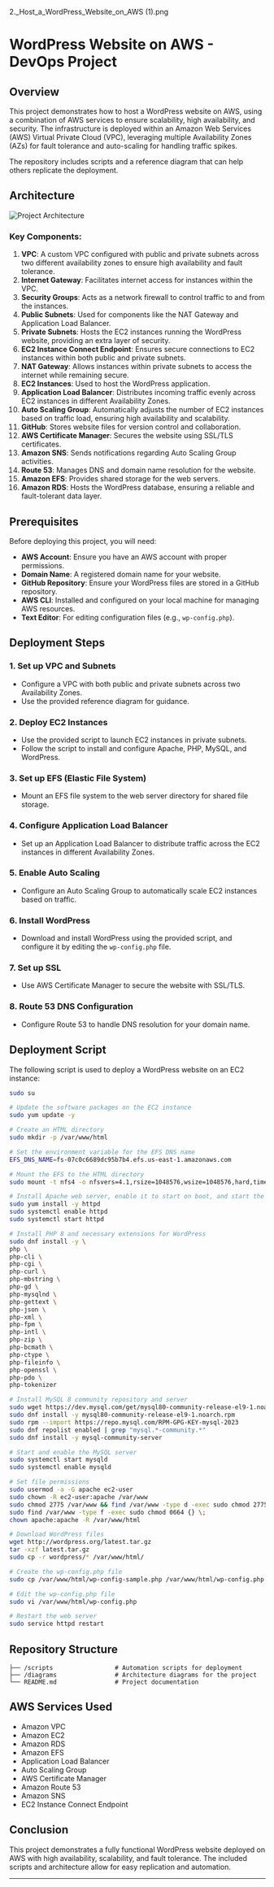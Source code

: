 2._Host_a_WordPress_Website_on_AWS (1).png
# WordPress Website on AWS - DevOps Project
## Overview
This project demonstrates how to host a WordPress website on AWS, using a combination of AWS services to ensure scalability, high availability, and security. The infrastructure is deployed within an Amazon Web Services (AWS) Virtual Private Cloud (VPC), leveraging multiple Availability Zones (AZs) for fault tolerance and auto-scaling for handling traffic spikes. 

The repository includes scripts and a reference diagram that can help others replicate the deployment.

## Architecture
![Project Architecture](link-to-diagram)

### Key Components:
1. **VPC**: A custom VPC configured with public and private subnets across two different availability zones to ensure high availability and fault tolerance.
2. **Internet Gateway**: Facilitates internet access for instances within the VPC.
3. **Security Groups**: Acts as a network firewall to control traffic to and from the instances.
4. **Public Subnets**: Used for components like the NAT Gateway and Application Load Balancer.
5. **Private Subnets**: Hosts the EC2 instances running the WordPress website, providing an extra layer of security.
6. **EC2 Instance Connect Endpoint**: Ensures secure connections to EC2 instances within both public and private subnets.
7. **NAT Gateway**: Allows instances within private subnets to access the internet while remaining secure.
8. **EC2 Instances**: Used to host the WordPress application.
9. **Application Load Balancer**: Distributes incoming traffic evenly across EC2 instances in different Availability Zones.
10. **Auto Scaling Group**: Automatically adjusts the number of EC2 instances based on traffic load, ensuring high availability and scalability.
11. **GitHub**: Stores website files for version control and collaboration.
12. **AWS Certificate Manager**: Secures the website using SSL/TLS certificates.
13. **Amazon SNS**: Sends notifications regarding Auto Scaling Group activities.
14. **Route 53**: Manages DNS and domain name resolution for the website.
15. **Amazon EFS**: Provides shared storage for the web servers.
16. **Amazon RDS**: Hosts the WordPress database, ensuring a reliable and fault-tolerant data layer.

## Prerequisites
Before deploying this project, you will need:
- **AWS Account**: Ensure you have an AWS account with proper permissions.
- **Domain Name**: A registered domain name for your website.
- **GitHub Repository**: Ensure your WordPress files are stored in a GitHub repository.
- **AWS CLI**: Installed and configured on your local machine for managing AWS resources.
- **Text Editor**: For editing configuration files (e.g., `wp-config.php`).

## Deployment Steps

### 1. Set up VPC and Subnets
- Configure a VPC with both public and private subnets across two Availability Zones.
- Use the provided reference diagram for guidance.

### 2. Deploy EC2 Instances
- Use the provided script to launch EC2 instances in private subnets.
- Follow the script to install and configure Apache, PHP, MySQL, and WordPress.

### 3. Set up EFS (Elastic File System)
- Mount an EFS file system to the web server directory for shared file storage.

### 4. Configure Application Load Balancer
- Set up an Application Load Balancer to distribute traffic across the EC2 instances in different Availability Zones.

### 5. Enable Auto Scaling
- Configure an Auto Scaling Group to automatically scale EC2 instances based on traffic.

### 6. Install WordPress
- Download and install WordPress using the provided script, and configure it by editing the `wp-config.php` file.

### 7. Set up SSL
- Use AWS Certificate Manager to secure the website with SSL/TLS.

### 8. Route 53 DNS Configuration
- Configure Route 53 to handle DNS resolution for your domain name.

## Deployment Script

The following script is used to deploy a WordPress website on an EC2 instance:

```bash
sudo su

# Update the software packages on the EC2 instance 
sudo yum update -y

# Create an HTML directory 
sudo mkdir -p /var/www/html

# Set the environment variable for the EFS DNS name
EFS_DNS_NAME=fs-07c0c6689dc95b7b4.efs.us-east-1.amazonaws.com

# Mount the EFS to the HTML directory 
sudo mount -t nfs4 -o nfsvers=4.1,rsize=1048576,wsize=1048576,hard,timeo=600,retrans=2,noresvport "$EFS_DNS_NAME":/ /var/www/html

# Install Apache web server, enable it to start on boot, and start the server immediately
sudo yum install -y httpd
sudo systemctl enable httpd 
sudo systemctl start httpd

# Install PHP 8 and necessary extensions for WordPress
sudo dnf install -y \
php \
php-cli \
php-cgi \
php-curl \
php-mbstring \
php-gd \
php-mysqlnd \
php-gettext \
php-json \
php-xml \
php-fpm \
php-intl \
php-zip \
php-bcmath \
php-ctype \
php-fileinfo \
php-openssl \
php-pdo \
php-tokenizer

# Install MySQL 8 community repository and server
sudo wget https://dev.mysql.com/get/mysql80-community-release-el9-1.noarch.rpm 
sudo dnf install -y mysql80-community-release-el9-1.noarch.rpm 
sudo rpm --import https://repo.mysql.com/RPM-GPG-KEY-mysql-2023
sudo dnf repolist enabled | grep "mysql.*-community.*"
sudo dnf install -y mysql-community-server 

# Start and enable the MySQL server
sudo systemctl start mysqld
sudo systemctl enable mysqld

# Set file permissions
sudo usermod -a -G apache ec2-user
sudo chown -R ec2-user:apache /var/www
sudo chmod 2775 /var/www && find /var/www -type d -exec sudo chmod 2775 {} \;
sudo find /var/www -type f -exec sudo chmod 0664 {} \;
chown apache:apache -R /var/www/html 

# Download WordPress files
wget http://wordpress.org/latest.tar.gz
tar -xzf latest.tar.gz
sudo cp -r wordpress/* /var/www/html/

# Create the wp-config.php file
sudo cp /var/www/html/wp-config-sample.php /var/www/html/wp-config.php

# Edit the wp-config.php file
sudo vi /var/www/html/wp-config.php

# Restart the web server
sudo service httpd restart
```

## Repository Structure

```plaintext
├── /scripts                 # Automation scripts for deployment
├── /diagrams                # Architecture diagrams for the project
└── README.md                # Project documentation
```

## AWS Services Used
- Amazon VPC
- Amazon EC2
- Amazon RDS
- Amazon EFS
- Application Load Balancer
- Auto Scaling Group
- AWS Certificate Manager
- Amazon Route 53
- Amazon SNS
- EC2 Instance Connect Endpoint

## Conclusion
This project demonstrates a fully functional WordPress website deployed on AWS with high availability, scalability, and fault tolerance. The included scripts and architecture allow for easy replication and automation.

---
